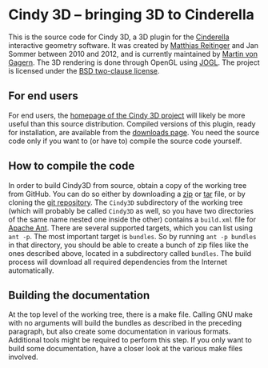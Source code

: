 # Cindy 3D – bringing 3D to Cinderella

This is the source code for Cindy 3D,
a 3D plugin for the [Cinderella][] interactive geometry software.
It was created by [Matthias Reitinger][] and Jan Sommer between 2010 and 2012,
and is currently maintained by [Martin von Gagern][].
The 3D rendering is done through OpenGL using [JOGL][].
The project is licensed under the [BSD two-clause license][license].

 [Cinderella]: http://www.cinderella.de/
 [Matthias Reitinger]: https://github.com/reima
 [Martin von Gagern]: https://github.com/gagern
 [JOGL]: http://jogamp.org/jogl/www/
 [license]: https://github.com/gagern/Cindy3D/blob/jogl2/LICENSE.txt

## For end users

For end users, the [homepage of the Cindy 3D project][homepage]
will likely be more useful than this source distribution.
Compiled versions of this plugin, ready for installation,
are available from the [downloads page][downloads].
You need the source code only if you want to (or have to) compile
the source code yourself.

 [homepage]: http://gagern.github.com/Cindy3D/
 [downloads]: https://github.com/gagern/Cindy3D/releases/latest

## How to compile the code

In order to build Cindy3D from source,
obtain a copy of the working tree from GitHub.
You can do so either by downloading a [zip][] or [tar][] file,
or by cloning the [git repository][].
The `Cindy3D` subdirectory of the working tree
(which will probably be called `Cindy3D` as well,
so you have two directories of the same name nested one inside the other)
contains a `build.xml` file for [Apache Ant][].
There are several supported targets, which you can list using `ant -p`.
The most important target is `bundles`.
So by running `ant -p bundles` in that directory,
you should be able to create a bunch of zip files
like the ones described above, located in a subdirectory called `bundles`.
The build process will download all required dependencies
from the Internet automatically.

 [zip]: https://github.com/gagern/Cindy3D/zipball/jogl2
 [tar]: https://github.com/gagern/Cindy3D/tarball/jogl2
 [git repository]: https://github.com/gagern/Cindy3D
 [Apache Ant]: http://ant.apache.org/

## Building the documentation

At the top level of the working tree, there is a make file.
Calling GNU make with no arguments will build
the bundles as described in the preceding paragraph,
but also create some documentation in various formats.
Additional tools might be required to perform this step.
If you only want to build some documentation,
have a closer look at the various make files involved.
